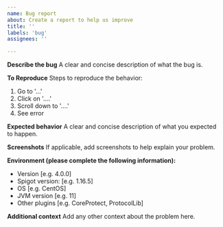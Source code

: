 ```yaml
---
name: Bug report
about: Create a report to help us improve
title: ''
labels: 'bug'
assignees: ''

---
```


**Describe the bug**
A clear and concise description of what the bug is.

**To Reproduce**
Steps to reproduce the behavior:
1. Go to '...'
2. Click on '....'
3. Scroll down to '....'
4. See error

**Expected behavior**
A clear and concise description of what you expected to happen.

**Screenshots**
If applicable, add screenshots to help explain your problem.

**Environment (please complete the following information):**
 - Version [e.g. 4.0.0]
 - Spigot version: [e.g. 1.16.5]
 - OS [e.g. CentOS]
 - JVM version [e.g. 11]
 - Other plugins [e.g. CoreProtect, ProtocolLib]

**Additional context**
Add any other context about the problem here.
